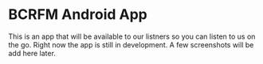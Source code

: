 # BCRFM Android App



This is an app that will be available to our listners so you can listen to us on the go. Right now the app is still in development. A few screenshots will be add here later.
